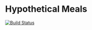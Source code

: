 # Hypothetical Meals

[![Build Status](https://travis-ci.com/billhanyu/meals.svg?token=z7snxrV18Yydcfgvdptx&branch=master)](https://travis-ci.com/billhanyu/meals)
